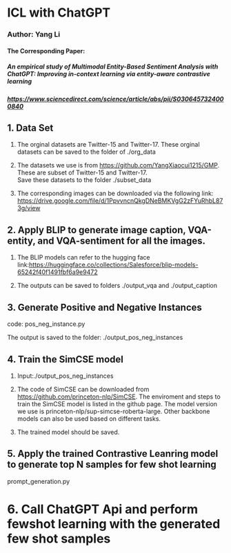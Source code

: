 # ICL with ChatGPT
### Author: Yang Li
#### The Corresponding Paper: 
##### An empirical study of Multimodal Entity-Based Sentiment Analysis with ChatGPT: Improving in-context learning via entity-aware contrastive learning
##### https://www.sciencedirect.com/science/article/abs/pii/S0306457324000840

## 1. Data Set
1) The orginal datasets are Twitter-15 and Twitter-17. These orginal datasets can be saved to the folder of ./org_data
   
2) The datasets we use is from https://github.com/YangXiaocui1215/GMP. These are subset of Twitter-15 and Twitter-17.  
Save these datasets to the folder ./subset_data

3) The corresponding images can be downloaded via the following link:
https://drive.google.com/file/d/1PpvvncnQkgDNeBMKVgG2zFYuRhbL873g/view


## 2. Apply BLIP to generate image caption, VQA-entity, and VQA-sentiment for all the images.
1) The BLIP models can refer to the hugging face link:https://huggingface.co/collections/Salesforce/blip-models-65242f40f1491fbf6a9e9472
   
2) The outputs can be saved to folders ./output_vqa and ./output_caption

## 3. Generate Positive and Negative Instances
code: pos_neg_instance.py

The output is saved to the folder: ./output_pos_neg_instances

## 4. Train the SimCSE model
1) Input:./output_pos_neg_instances
  
2) The code of SimCSE can be downloaded from https://github.com/princeton-nlp/SimCSE.
The enviroment and steps to train the SimCSE model is listed in the github page.
The model version we use is princeton-nlp/sup-simcse-roberta-large. Other backbone models can also be used based on different tasks.

3) The trained model should be saved.


## 5. Apply the trained Contrastive Leanring model to generate top N samples for few shot learning
prompt_generation.py

# 6. Call ChatGPT Api and perform fewshot learning with the generated few shot samples

